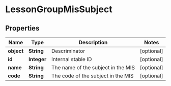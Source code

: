 
# LessonGroupMisSubject

## Properties
Name | Type | Description | Notes
------------ | ------------- | ------------- | -------------
**object** | **String** | Descriminator |  [optional]
**id** | **Integer** | Internal stable ID |  [optional]
**name** | **String** | The name of the subject in the MIS |  [optional]
**code** | **String** | The code of the subject in the MIS |  [optional]



